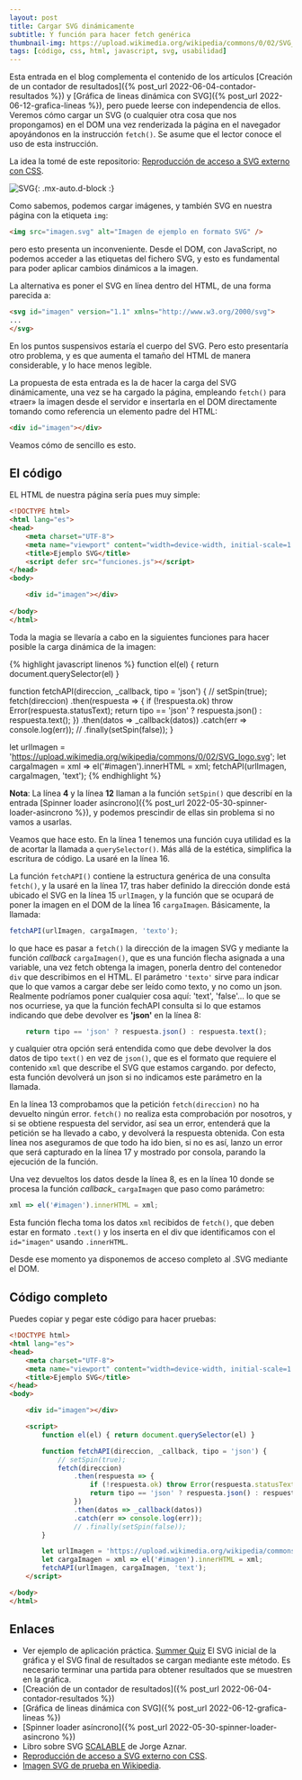```yaml
---
layout: post
title: Cargar SVG dinámicamente
subtitle: Y función para hacer fetch genérica
thumbnail-img: https://upload.wikimedia.org/wikipedia/commons/0/02/SVG_logo.svg
tags: [código, css, html, javascript, svg, usabilidad]
---
```

Esta entrada en el blog complementa el contenido de los artículos [Creación de un contador de resultados]({% post_url 2022-06-04-contador-resultados %}) y [Gráfica de lineas dinámica con SVG]({% post_url 2022-06-12-grafica-lineas %}), pero puede leerse con independencia de ellos. Veremos cómo cargar un SVG (o cualquier otra cosa que nos propongamos) en el DOM una vez renderizada la página en el navegador apoyándonos en la instrucción ```fetch()```. Se asume que el lector conoce el uso de esta instrucción.

La idea la tomé de este repositorio: [Reproducción de acceso a SVG externo con CSS](https://github.com/ojgarciab/335841-stackoverflow-es).

![SVG](https://upload.wikimedia.org/wikipedia/commons/0/02/SVG_logo.svg){: .mx-auto.d-block :}

Como sabemos, podemos cargar imágenes, y también SVG en nuestra página con la etiqueta ```img```:

```html
<img src="imagen.svg" alt="Imagen de ejemplo en formato SVG" />
```

pero esto presenta un inconveniente. Desde el DOM, con JavaScript, no podemos acceder a las etiquetas del fichero SVG, y esto es fundamental para poder aplicar cambios dinámicos a la imagen.

La alternativa es poner el SVG en línea dentro del HTML, de una forma parecida a:

```html
<svg id="imagen" version="1.1" xmlns="http://www.w3.org/2000/svg">
...
</svg>
```
En los puntos suspensivos estaría el cuerpo del SVG. Pero esto presentaría otro problema, y es que aumenta el tamaño del HTML de manera considerable, y lo hace menos legible.

La propuesta de esta entrada es la de hacer la carga del SVG dinámicamente, una vez se ha cargado la página, empleando ```fetch()``` para «traer» la imagen desde el servidor e insertarla en el DOM directamente tomando como referencia un elemento padre del HTML:

```html
<div id="imagen"></div>
```
Veamos cómo de sencillo es esto.

## El código

EL HTML de nuestra página sería pues muy simple:

```html
<!DOCTYPE html>
<html lang="es">
<head>
    <meta charset="UTF-8">
    <meta name="viewport" content="width=device-width, initial-scale=1.0">
    <title>Ejemplo SVG</title>
    <script defer src="funciones.js"></script>
</head>
<body>

    <div id="imagen"></div>
    
</body>
</html>
```
Toda la magia se llevaría a cabo en la siguientes funciones para hacer posible la carga dinámica de la imagen:

{% highlight javascript linenos %}
function el(el) { return document.querySelector(el) }

function fetchAPI(direccion, _callback, tipo = 'json') {
    // setSpin(true);
    fetch(direccion)
        .then(respuesta => {
            if (!respuesta.ok) throw Error(respuesta.statusText);
            return tipo == 'json' ? respuesta.json() : respuesta.text();
        })
        .then(datos => _callback(datos))
        .catch(err => console.log(err));
        // .finally(setSpin(false));
}

let urlImagen = 'https://upload.wikimedia.org/wikipedia/commons/0/02/SVG_logo.svg';
let cargaImagen = xml => el('#imagen').innerHTML = xml;
fetchAPI(urlImagen, cargaImagen, 'text');
{% endhighlight %}

__Nota__: La línea __4__ y la línea __12__ llaman a la función ```setSpin()``` que describí en la entrada [Spinner loader asíncrono]({% post_url 2022-05-30-spinner-loader-asincrono %}), y podemos prescindir de ellas sin problema si no vamos a usarlas.

Veamos que hace esto. En la línea 1 tenemos una función cuya utilidad es la de acortar la llamada a ```querySelector()```. Más allá de la estética, simplifica la escritura de código. La usaré en la línea 16.

La función ```fetchAPI()``` contiene la estructura genérica de una consulta ```fetch()```, y la usaré en la línea 17, tras haber definido la dirección donde está ubicado el SVG en la línea 15 ```urlImagen```, y la función que se ocupará de poner la imagen en el DOM de la línea 16 ```cargaImagen```. Básicamente, la llamada:

```javascript
fetchAPI(urlImagen, cargaImagen, 'texto');
```

lo que hace es pasar a ```fetch()``` la dirección de la imagen SVG y mediante la función _callback_ ```cargaImagen()```, que es una función flecha asignada a una variable, una vez fetch obtenga la imagen, ponerla dentro del contenedor ```div``` que describimos en el HTML. El parámetro ```'texto'``` sirve para indicar que lo que vamos a cargar debe ser leído como texto, y no como un json. Realmente podríamos poner cualquier cosa aquí: 'text', 'false'... lo que se nos ocurriese,  ya que la función fechAPI consulta si lo que estamos indicando que debe devolver es __'json'__ en la línea 8:

```javascript
    return tipo == 'json' ? respuesta.json() : respuesta.text();
```
y cualquier otra opción será entendida como que debe devolver la dos datos de tipo ```text()``` en vez de ```json()```, que es el formato que requiere el contenido ```xml``` que describe el SVG que estamos cargando. por defecto, esta función devolverá un json si no indicamos este parámetro en la llamada.

En la línea 13 comprobamos que la petición ```fetch(direccion)``` no ha devuelto ningún error. ```fetch()``` no realiza esta comprobación por nosotros, y si se obtiene respuesta del servidor, así sea un error, entenderá que la petición se ha llevado a cabo, y devolverá la respuesta obtenida. Con esta línea nos aseguramos de que todo ha ido bien, si no es así, lanzo un error que será capturado en la línea 17 y mostrado por consola, parando la ejecución de la función.

Una vez devueltos los datos desde la línea 8, es en la línea 10 donde se procesa la función _callback__ ```cargaImagen``` que paso como parámetro:

```javascript
xml => el('#imagen').innerHTML = xml;
```
Esta función flecha toma los datos ```xml``` recibidos de ```fetch()```, que deben estar en formato ```.text()``` y los inserta en el div que identificamos con el ```id="imagen"``` usando ```.innerHTML```.

Desde ese momento ya disponemos de acceso completo al .SVG mediante el DOM.

## Código completo

Puedes copiar y pegar este código para hacer pruebas:

```html
<!DOCTYPE html>
<html lang="es">
<head>
    <meta charset="UTF-8">
    <meta name="viewport" content="width=device-width, initial-scale=1.0">
    <title>Ejemplo SVG</title>
</head>
<body>

    <div id="imagen"></div>

    <script>
        function el(el) { return document.querySelector(el) }

        function fetchAPI(direccion, _callback, tipo = 'json') {
            // setSpin(true);
            fetch(direccion)
                .then(respuesta => {
                    if (!respuesta.ok) throw Error(respuesta.statusText);
                    return tipo == 'json' ? respuesta.json() : respuesta.text();
                })
                .then(datos => _callback(datos))
                .catch(err => console.log(err));
                // .finally(setSpin(false));
        }

        let urlImagen = 'https://upload.wikimedia.org/wikipedia/commons/0/02/SVG_logo.svg';
        let cargaImagen = xml => el('#imagen').innerHTML = xml;
        fetchAPI(urlImagen, cargaImagen, 'text');
    </script>

</body>
</html>
```

## Enlaces

* Ver ejemplo de aplicación práctica. [Summer Quiz](https://javguerra.github.io/summer-quiz/) El SVG inicial de la gráfica y el SVG final de resultados se cargan mediante este método. Es necesario terminar una partida para obtener resultados que se muestren en la gráfica.
* [Creación de un contador de resultados]({% post_url 2022-06-04-contador-resultados %})
* [Gráfica de lineas dinámica con SVG]({% post_url 2022-06-12-grafica-lineas %})
* [Spinner loader asíncrono]({% post_url 2022-05-30-spinner-loader-asincrono %})
* Libro sobre SVG [SCALABLE](https://leanpub.com/scalable/) de Jorge Aznar.
* [Reproducción de acceso a SVG externo con CSS](https://github.com/ojgarciab/335841-stackoverflow-es).
* [Imagen SVG de prueba en Wikipedia](https://upload.wikimedia.org/wikipedia/commons/0/02/SVG_logo.svg).